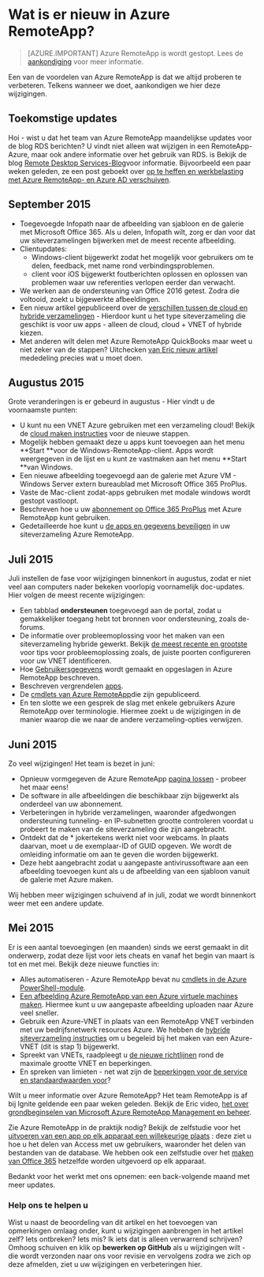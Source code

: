 
<properties
    pageTitle="Wat is er nieuw in Azure RemoteApp? | Microsoft Azure"
    description="Meer informatie over wijzigingen en verbeteringen van Azure RemoteApp"
    services="remoteapp"
    documentationCenter=""
    authors="lizap"
    manager="mbaldwin" />

<tags
    ms.service="remoteapp"
    ms.workload="compute"
    ms.tgt_pltfrm="na"
    ms.devlang="na"
    ms.topic="article"
    ms.date="08/15/2016"
    ms.author="elizapo" />



# <a name="whats-new-in-azure-remoteapp"></a>Wat is er nieuw in Azure RemoteApp?

> [AZURE.IMPORTANT]
> Azure RemoteApp is wordt gestopt. Lees de [aankondiging](https://go.microsoft.com/fwlink/?linkid=821148) voor meer informatie.

Een van de voordelen van Azure RemoteApp is dat we altijd proberen te verbeteren. Telkens wanneer we doet, aankondigen we hier deze wijzigingen.

## <a name="future-updates"></a>Toekomstige updates
Hoi - wist u dat het team van Azure RemoteApp maandelijkse updates voor de blog RDS berichten? U vindt niet alleen wat wijzigen in een RemoteApp-Azure, maar ook andere informatie over het gebruik van RDS. is Bekijk de blog [Remote Desktop Services-Blog](https://blogs.msdn.microsoft.com/rds/)voor informatie. Bijvoorbeeld een paar weken geleden, ze een post geboekt over [op te heffen en werkbelasting met Azure RemoteApp- en Azure AD verschuiven](https://blogs.msdn.microsoft.com/rds/2016/01/19/lift-and-shift-your-workloads-with-azure-remoteapp-and-azure-ad-domain-services/).
 
## <a name="september-2015"></a>September 2015
- Toegevoegde Infopath naar de afbeelding van sjabloon en de galerie met Microsoft Office 365. Als u delen, Infopath wilt, zorg er dan voor dat uw siteverzamelingen bijwerken met de meest recente afbeelding.
- Clientupdates:
    - Windows-client bijgewerkt zodat het mogelijk voor gebruikers om te delen, feedback, met name rond verbindingsproblemen.
    - client voor iOS bijgewerkt foutberichten oplossen en oplossen van problemen waar uw referenties verlopen eerder dan verwacht.
- We werken aan de ondersteuning van Office 2016 getest. Zodra die voltooid, zoekt u bijgewerkte afbeeldingen.
- Een nieuw artikel gepubliceerd over de [verschillen tussen de cloud en hybride verzamelingen](remoteapp-collections.md) - Hierdoor kunt u het type siteverzameling die geschikt is voor uw apps - alleen de cloud, cloud + VNET of hybride kiezen.
- Met anderen wilt delen met Azure RemoteApp QuickBooks maar weet u niet zeker van de stappen? Uitchecken [van Eric nieuw artikel](remoteapp-quickbooks.md) mededeling precies wat u moet doen.

## <a name="august-2015"></a>Augustus 2015
Grote veranderingen is er gebeurd in augustus - Hier vindt u de voornaamste punten:

- U kunt nu een VNET Azure gebruiken met een verzameling cloud! Bekijk de [cloud maken instructies](remoteapp-create-cloud-deployment.md) voor de nieuwe stappen.
- Mogelijk hebben gemaakt deze u apps kunt toevoegen aan het menu **Start **voor de Windows-RemoteApp-client. Apps wordt weergegeven in de lijst en u kunt ze vastmaken aan het menu **Start **van Windows.
- Een nieuwe afbeelding toegevoegd aan de galerie met Azure VM - Windows Server extern bureaublad met Microsoft Office 365 ProPlus.
- Vaste de Mac-client zodat-apps gebruiken met modale windows wordt gestopt vastloopt.
- Beschreven hoe u uw [abonnement op Office 365 ProPlus](remoteapp-officesubscription.md) met Azure RemoteApp kunt gebruiken.
- Gedetailleerde hoe kunt u [de apps en gegevens beveiligen](remoteapp-secure.md) in uw siteverzameling Azure RemoteApp.

## <a name="july-2015"></a>Juli 2015

Juli instellen de fase voor wijzigingen binnenkort in augustus, zodat er niet veel aan computers nader bekeken voorlopig voornamelijk doc-updates. Hier volgen de meest recente wijzigingen:

- Een tabblad **ondersteunen** toegevoegd aan de portal, zodat u gemakkelijker toegang hebt tot bronnen voor ondersteuning, zoals de-forums.
- De informatie over probleemoplossing voor het maken van een siteverzameling hybride gewerkt. Bekijk [de meest recente en grootste](remoteapp-hybridtrouble.md) voor tips voor probleemoplossing zoals, de juiste poorten configureren voor uw VNET identificeren.
- Hoe [Gebruikersgegevens](remoteapp-upd.md) wordt gemaakt en opgeslagen in Azure RemoteApp beschreven.
- Beschreven vergrendelen [apps](remoteapp-secure.md).
- De [cmdlets van Azure RemoteApp](https://msdn.microsoft.com/library/mt428031.aspx)die zijn gepubliceerd.
- En ten slotte we een gesprek de slag met enkele gebruikers Azure RemoteApp over terminologie. Hiermee zoekt u de wijzigingen in de manier waarop die we naar de andere verzameling-opties verwijzen.

## <a name="june-2015"></a>Juni 2015

Zo veel wijzigingen! Het team is bezet in juni:

- Opnieuw vormgegeven de Azure RemoteApp [pagina lossen](https://www.remoteapp.windowsazure.com/) - probeer het maar eens!
- De software in alle afbeeldingen die beschikbaar zijn bijgewerkt als onderdeel van uw abonnement.
- Verbeteringen in hybride verzamelingen, waaronder afgedwongen ondersteuning tunneling- en IP-subnetten grootte controleren voordat u probeert te maken van de siteverzameling die zijn aangebracht.
- Ontdekt dat de * jokertekens werkt niet voor webcams. In plaats daarvan, moet u de exemplaar-ID of GUID opgeven. We wordt de omleiding informatie om aan te geven die worden bijgewerkt.
- Deze hebt aangebracht zodat u aangepaste antivirussoftware aan een afbeelding toevoegen kunt als u de afbeelding van een sjabloon vanuit de galerie met Azure maken.

Wij hebben meer wijzigingen schuivend af in juli, zodat we wordt binnenkort weer met een andere update.

## <a name="may-2015"></a>Mei 2015

Er is een aantal toevoegingen (en maanden) sinds we eerst gemaakt in dit onderwerp, zodat deze lijst voor iets cheats en vanaf het begin van maart is tot en met mei. Bekijk deze nieuwe functies in:

- Alles automatiseren - Azure RemoteApp bevat nu [cmdlets in de Azure PowerShell-module](remoteapp-tutorial-arawithpowershell.md).
- [Een afbeelding Azure RemoteApp van een Azure virtuele machines maken](remoteapp-image-on-azurevm.md). Hiermee kunt u uw aangepaste afbeelding uploaden naar Azure veel sneller.
- Gebruik een Azure-VNET in plaats van een RemoteApp VNET verbinden met uw bedrijfsnetwerk resources Azure. We hebben de [hybride siteverzameling instructies](remoteapp-create-hybrid-deployment.md) om u begeleid bij het maken van een Azure-VNET (dit is stap 1) bijgewerkt.
- Spreekt van VNETs, raadpleegt u [de nieuwe richtlijnen](remoteapp-vnetsizing.md) rond de maximale grootte VNET en beperkingen.
- En spreken van limieten - net wat zijn de [beperkingen voor de service en standaardwaarden voor](../azure-subscription-service-limits.md)?

Wilt u meer informatie over Azure RemoteApp? Het team RemoteApp is af bij Ignite geldende een paar weken geleden. Bekijk de Eric video, [het over grondbeginselen van Microsoft Azure RemoteApp Management en beheer](http://channel9.msdn.com/Events/Ignite/2015/BRK3868).

Zie Azure RemoteApp in de praktijk nodig? Bekijk de zelfstudie voor het [uitvoeren van een app op elk apparaat een willekeurige plaats](remoteapp-anyapp.md) : deze ziet u hoe u het delen van Access met uw gebruikers, waaronder het delen van bestanden van de database. We hebben ook een zelfstudie over het [maken van Office 365](remoteapp-tutorial-o365anywhere.md) hetzelfde worden uitgevoerd op elk apparaat.

Bedankt voor het werkt met ons opnemen: een back-volgende maand met meer updates.


### <a name="help-us-help-you"></a>Help ons te helpen u
Wist u naast de beoordeling van dit artikel en het toevoegen van opmerkingen omlaag onder, kunt u wijzigingen aanbrengen in het artikel zelf? Iets ontbreken? Iets mis? Ik iets dat is alleen verwarrend schrijven? Omhoog schuiven en klik op **bewerken op GitHub** als u wijzigingen wilt - die wordt verzonden naar ons voor revisie en vervolgens zodra we zich op deze afmelden, ziet u uw wijzigingen en verbeteringen hier.
